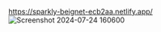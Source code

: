 https://sparkly-beignet-ecb2aa.netlify.app/
![Screenshot 2024-07-24 160600](https://github.com/user-attachments/assets/726a9f1a-d525-4efa-8e4a-193bf8f8be34)
